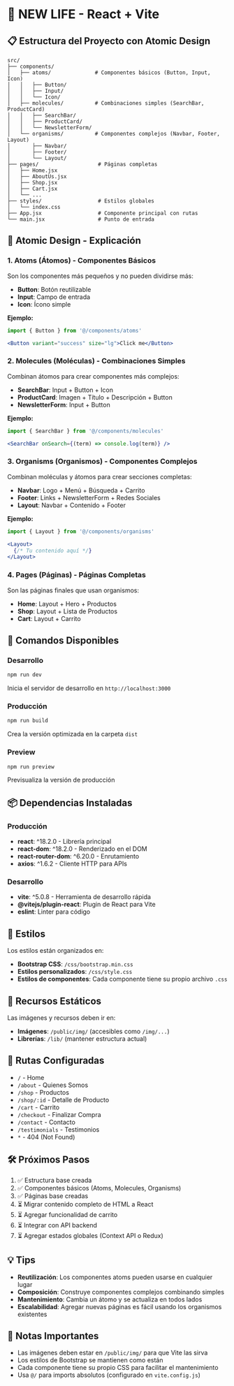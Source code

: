 # 🚀 NEW LIFE - React + Vite

## 📋 Estructura del Proyecto con Atomic Design

```
src/
├── components/
│   ├── atoms/              # Componentes básicos (Button, Input, Icon)
│   │   ├── Button/
│   │   ├── Input/
│   │   └── Icon/
│   ├── molecules/          # Combinaciones simples (SearchBar, ProductCard)
│   │   ├── SearchBar/
│   │   ├── ProductCard/
│   │   └── NewsletterForm/
│   └── organisms/          # Componentes complejos (Navbar, Footer, Layout)
│       ├── Navbar/
│       ├── Footer/
│       └── Layout/
├── pages/                   # Páginas completas
│   ├── Home.jsx
│   ├── AboutUs.jsx
│   ├── Shop.jsx
│   ├── Cart.jsx
│   └── ...
├── styles/                  # Estilos globales
│   └── index.css
├── App.jsx                  # Componente principal con rutas
└── main.jsx                 # Punto de entrada
```

## 🎯 Atomic Design - Explicación

### 1. **Atoms (Átomos)** - Componentes Básicos
Son los componentes más pequeños y no pueden dividirse más:
- **Button**: Botón reutilizable
- **Input**: Campo de entrada
- **Icon**: Ícono simple

**Ejemplo:**
```jsx
import { Button } from '@/components/atoms'

<Button variant="success" size="lg">Click me</Button>
```

### 2. **Molecules (Moléculas)** - Combinaciones Simples
Combinan átomos para crear componentes más complejos:
- **SearchBar**: Input + Button + Icon
- **ProductCard**: Imagen + Título + Descripción + Button
- **NewsletterForm**: Input + Button

**Ejemplo:**
```jsx
import { SearchBar } from '@/components/molecules'

<SearchBar onSearch={(term) => console.log(term)} />
```

### 3. **Organisms (Organismos)** - Componentes Complejos
Combinan moléculas y átomos para crear secciones completas:
- **Navbar**: Logo + Menú + Búsqueda + Carrito
- **Footer**: Links + NewsletterForm + Redes Sociales
- **Layout**: Navbar + Contenido + Footer

**Ejemplo:**
```jsx
import { Layout } from '@/components/organisms'

<Layout>
  {/* Tu contenido aquí */}
</Layout>
```

### 4. **Pages (Páginas)** - Páginas Completas
Son las páginas finales que usan organismos:
- **Home**: Layout + Hero + Productos
- **Shop**: Layout + Lista de Productos
- **Cart**: Layout + Carrito

## 🚀 Comandos Disponibles

### Desarrollo
```bash
npm run dev
```
Inicia el servidor de desarrollo en `http://localhost:3000`

### Producción
```bash
npm run build
```
Crea la versión optimizada en la carpeta `dist`

### Preview
```bash
npm run preview
```
Previsualiza la versión de producción

## 📦 Dependencias Instaladas

### Producción
- **react**: ^18.2.0 - Librería principal
- **react-dom**: ^18.2.0 - Renderizado en el DOM
- **react-router-dom**: ^6.20.0 - Enrutamiento
- **axios**: ^1.6.2 - Cliente HTTP para APIs

### Desarrollo
- **vite**: ^5.0.8 - Herramienta de desarrollo rápida
- **@vitejs/plugin-react**: Plugin de React para Vite
- **eslint**: Linter para código

## 🎨 Estilos

Los estilos están organizados en:
- **Bootstrap CSS**: `/css/bootstrap.min.css`
- **Estilos personalizados**: `/css/style.css`
- **Estilos de componentes**: Cada componente tiene su propio archivo `.css`

## 📂 Recursos Estáticos

Las imágenes y recursos deben ir en:
- **Imágenes**: `/public/img/` (accesibles como `/img/...`)
- **Librerías**: `/lib/` (mantener estructura actual)

## 🔄 Rutas Configuradas

- `/` - Home
- `/about` - Quienes Somos
- `/shop` - Productos
- `/shop/:id` - Detalle de Producto
- `/cart` - Carrito
- `/checkout` - Finalizar Compra
- `/contact` - Contacto
- `/testimonials` - Testimonios
- `*` - 404 (Not Found)

## 🛠️ Próximos Pasos

1. ✅ Estructura base creada
2. ✅ Componentes básicos (Atoms, Molecules, Organisms)
3. ✅ Páginas base creadas
4. ⏳ Migrar contenido completo de HTML a React
5. ⏳ Agregar funcionalidad de carrito
6. ⏳ Integrar con API backend
7. ⏳ Agregar estados globales (Context API o Redux)

## 💡 Tips

- **Reutilización**: Los componentes atoms pueden usarse en cualquier lugar
- **Composición**: Construye componentes complejos combinando simples
- **Mantenimiento**: Cambia un átomo y se actualiza en todos lados
- **Escalabilidad**: Agregar nuevas páginas es fácil usando los organismos existentes

## 📝 Notas Importantes

- Las imágenes deben estar en `/public/img/` para que Vite las sirva
- Los estilos de Bootstrap se mantienen como están
- Cada componente tiene su propio CSS para facilitar el mantenimiento
- Usa `@/` para imports absolutos (configurado en `vite.config.js`)

